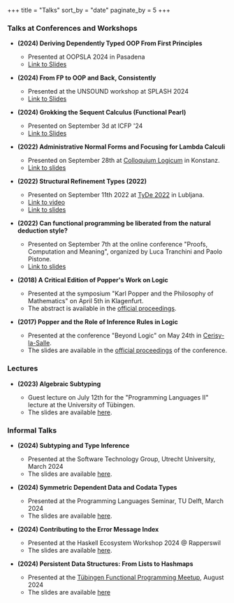 +++
title = "Talks"
sort_by = "date"
paginate_by = 5
+++

### Talks at Conferences and Workshops

- **(2024) Deriving Dependently Typed OOP From First Principles**

  + Presented at OOPSLA 2024 in Pasadena
  + [Link to Slides](./DerivingDTOOP.pdf)

- **(2024) From FP to OOP and Back, Consistently**

  + Presented at the UNSOUND workshop at SPLASH 2024
  + [Link to Slides](./FPtoOOP.pdf)

- **(2024) Grokking the Sequent Calculus (Functional Pearl)**

  + Presented on September 3d at ICFP '24
  + [Link to Slides](./grokking-sequent.pdf)

- **(2022) Administrative Normal Forms and Focusing for Lambda Calculi**

  + Presented on September 28th at [Colloquium Logicum](https://colloquiumlogicum2020.com/) in Konstanz.
  + [Link to slides](./LC2022.pdf)

- **(2022) Structural Refinement Types (2022)**

  + Presented on September 11th 2022 at [TyDe 2022](https://icfp22.sigplan.org/home/tyde-2022) in Lubljana.
  + [Link to video](https://www.youtube.com/watch?v=MB7RNFTo7do)
  + [Link to slides](./StructuralRefinementTypes.pdf)

- **(2022) Can functional programming be liberated from the natural deduction style?**

  + Presented on September 7th at the online conference "Proofs, Computation and Meaning", organized by Luca Tranchini and Paolo Pistone.
  + [Link to slides](./PCM2022.pdf)

- **(2018) A Critical Edition of Popper's Work on Logic**

  + Presented at the symposium "Karl Popper and the Philosophy of Mathematics" on April 5th in Klagenfurt.
  + The abstract is available in the [official proceedings](https://www.aau.at/wp-content/uploads/2018/06/KPF_NL-4_1_Proceedings_final.pdf).

- **(2017) Popper and the Role of Inference Rules in Logic**

  + Presented at the conference "Beyond Logic" on May 24th in [Cerisy-la-Salle](http://www.ccic-cerisy.asso.fr/).
  + The slides are available in the [official proceedings](http://dx.doi.org/10.15496/publikation-18676) of the conference.


### Lectures

- **(2023) Algebraic Subtyping**

  + Guest lecture on July 12th for the "Programming Languages II" lecture at the University of Tübingen.
  + The slides are available [here](./12-algebraic-subtyping.generated.pdf).

### Informal Talks

- **(2024) Subtyping and Type Inference**

  + Presented at the Software Technology Group, Utrecht University, March 2024
  + The slides are available [here](./Utrecht24.pdf).

- **(2024) Symmetric Dependent Data and Codata Types**

  + Presented at the Programming Languages Seminar, TU Delft, March 2024
  + The slides are available [here](./Delft2024.pdf).

- **(2024) Contributing to the Error Message Index**

  + Presented at the Haskell Ecosystem Workshop 2024 @ Rapperswil
  + The slides are available [here](./ErrorIndex.pdf).

- **(2024) Persistent Data Structures: From Lists to Hashmaps**

  + Presented at the [Tübingen Functional Programming Meetup](https://tu-lambda.github.io), August 2024
  + The slides are available [here](./VortragHAMT.pdf)
